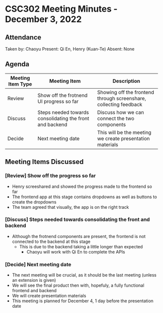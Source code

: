 # CSC302 Meeting Minutes - December 3, 2022

## Attendance

Taken by: Chaoyu
Present: Qi En, Henry (Kuan-Te)
Absent: None

## Agenda

| Meeting Item Type | Meeting Item                                             | Description                                                       |
| ----------------- | -------------------------------------------------------- | ----------------------------------------------------------------- |
| Review            | Show off the frotnend UI progress so far                 | Showing off the frontend through screenshare, collecting feedback |
| Discuss           | Steps needed towards consolidating the front and backend | Discuss how we can connect the two components                     |
| Decide            | Next meeting date                                        | This will be the meeting we create presentation materials         |

## Meeting Items Discussed

### [Review] Show off the progress so far

- Henry screeshared and showed the progress made to the frontend so far
- The frontend app at this stage contains dropdowns as well as buttons to create the dropdowns
- The team agreed that visually, the app is on the right track

### [Discuss] Steps needed towards consolidating the front and backend

- Although the frotnend components are present, the frontend is not connected to the backend at this stage
  - This is due to the backend taking a little longer than expected
    - Chaoyu will work with Qi En to complete the APIs

### [Decide] Next meeting date

- The next meeting will be crucial, as it should be the last meeting (unless an extension is given)
- We will see the final product then with, hopefuly, a fully functional frontend and backend
- We will create presentation materials
- This meeting is planned for December 4, 1 day before the presentation date
